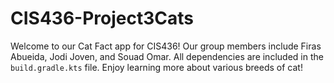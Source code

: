 # CIS436-Project3Cats

Welcome to our Cat Fact app for CIS436! Our group members include Firas Abueida, Jodi Joven, and Souad Omar. All dependencies are included in the `build.gradle.kts` file. Enjoy learning more about various breeds of cat!
